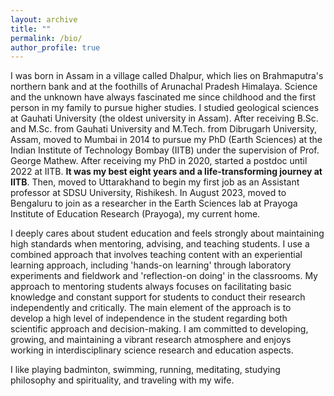 ```yaml
---
layout: archive
title: ""
permalink: /bio/
author_profile: true
---
```





I was born in Assam in a village called Dhalpur, which lies on Brahmaputra's northern bank and at the foothills of Arunachal Pradesh 
Himalaya. Science and the unknown have always fascinated me since childhood and the first person in my family 
to pursue higher studies. I studied geological sciences at Gauhati University (the oldest university in Assam). After receiving B.Sc. 
and M.Sc. from Gauhati University and  M.Tech. from Dibrugarh University, Assam, moved to Mumbai in 2014 to pursue my PhD (Earth Sciences) at the 
Indian Institute of Technology Bombay (IITB) under the supervision of Prof. George Mathew. After receiving my PhD in 2020, started a postdoc until 2022 at IITB. 
<b>It was my best eight years and a life-transforming journey at IITB</b>. Then, moved to Uttarakhand to begin my first job as an Assistant professor
at SDSU University, Rishikesh. In August 2023, moved to Bengaluru to join as a researcher in the Earth Sciences lab at Prayoga Institute of Education Research 
(Prayoga), my current home.
<p>I deeply cares about student education and feels strongly about maintaining high standards when mentoring, advising, and teaching students. I use a combined approach 
that involves teaching content with an experiential learning approach, including 'hands-on learning' through laboratory experiments and fieldwork and 'reflection-on
doing' in the classrooms. My approach to mentoring students always focuses on facilitating basic knowledge and constant support for students to conduct their
research independently and critically. The main element of the approach is to develop a high level of independence in the student regarding both scientific approach 
and decision-making. I am committed to developing, growing, and maintaining a vibrant research atmosphere and enjoys working in interdisciplinary science research and education aspects. </p>
<p>I like playing badminton, swimming, running, meditating, studying philosophy and spirituality, and traveling with my wife.</p> 



